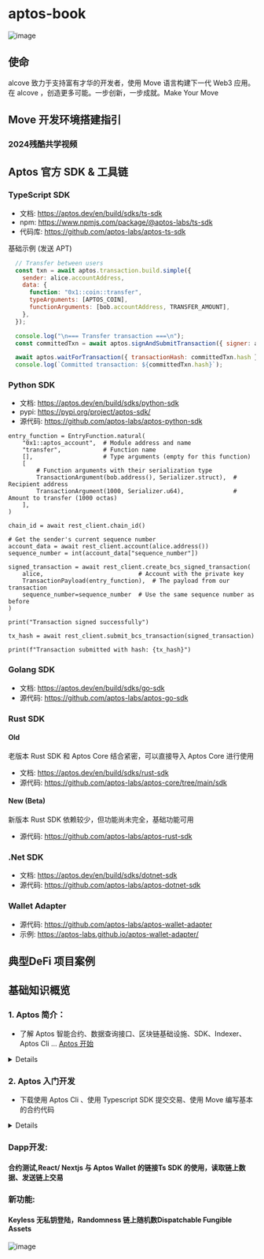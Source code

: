 # aptos-book
![image](https://github.com/user-attachments/assets/7ae2d2d8-9654-47fb-b431-2bd9e065dc17)


## 使命
alcove 致力于支持富有才华的开发者，使用 Move 语言构建下一代 Web3 应用。 在 alcove ，创造更多可能。一步创新，一步成就。Make Your Move


## Move 开发环境搭建指引

### 2024残酷共学视频


## Aptos 官方 SDK & 工具链

### TypeScript SDK 

- 文档: https://aptos.dev/en/build/sdks/ts-sdk
- npm: https://www.npmjs.com/package/@aptos-labs/ts-sdk
- 代码库: https://github.com/aptos-labs/aptos-ts-sdk

基础示例 (发送 APT)
```javascript
  // Transfer between users
  const txn = await aptos.transaction.build.simple({
    sender: alice.accountAddress,
    data: {
      function: "0x1::coin::transfer",
      typeArguments: [APTOS_COIN],
      functionArguments: [bob.accountAddress, TRANSFER_AMOUNT],
    },
  });

  console.log("\n=== Transfer transaction ===\n");
  const committedTxn = await aptos.signAndSubmitTransaction({ signer: alice, transaction: txn });

  await aptos.waitForTransaction({ transactionHash: committedTxn.hash });
  console.log(`Committed transaction: ${committedTxn.hash}`);
```

### Python SDK

- 文档: https://aptos.dev/en/build/sdks/python-sdk
- pypi: https://pypi.org/project/aptos-sdk/
- 源代码: https://github.com/aptos-labs/aptos-python-sdk

```
entry_function = EntryFunction.natural(
    "0x1::aptos_account",  # Module address and name
    "transfer",            # Function name
    [],                    # Type arguments (empty for this function)
    [
        # Function arguments with their serialization type
        TransactionArgument(bob.address(), Serializer.struct),  # Recipient address
        TransactionArgument(1000, Serializer.u64),              # Amount to transfer (1000 octas)
    ],
)

chain_id = await rest_client.chain_id()
 
# Get the sender's current sequence number
account_data = await rest_client.account(alice.address())
sequence_number = int(account_data["sequence_number"])

signed_transaction = await rest_client.create_bcs_signed_transaction(
    alice,                           # Account with the private key
    TransactionPayload(entry_function),  # The payload from our transaction
    sequence_number=sequence_number  # Use the same sequence number as before
)
 
print("Transaction signed successfully")

tx_hash = await rest_client.submit_bcs_transaction(signed_transaction)
 
print(f"Transaction submitted with hash: {tx_hash}")
```

### Golang SDK

- 文档: https://aptos.dev/en/build/sdks/go-sdk
- 源代码: https://github.com/aptos-labs/aptos-go-sdk

### Rust SDK 

#### Old

老版本 Rust SDK 和 Aptos Core 结合紧密，可以直接导入 Aptos Core 进行使用

- 文档: https://aptos.dev/en/build/sdks/rust-sdk
- 源代码: https://github.com/aptos-labs/aptos-core/tree/main/sdk

#### New (Beta)

新版本 Rust SDK 依赖较少，但功能尚未完全，基础功能可用

- 源代码: https://github.com/aptos-labs/aptos-rust-sdk

### .Net SDK

- 文档: https://aptos.dev/en/build/sdks/dotnet-sdk
- 源代码: https://github.com/aptos-labs/aptos-dotnet-sdk

### Wallet Adapter

- 源代码: https://github.com/aptos-labs/aptos-wallet-adapter
- 示例: https://aptos-labs.github.io/aptos-wallet-adapter/

## 典型DeFi 项目案例


## 基础知识概览

### 1. Aptos 简介：
- 了解 Aptos 智能合约、数据查询接口、区块链基础设施、SDK、Indexer、Aptos Cli ... 
    [ Aptos 开始 ](https://aptos.dev/en/build/get-started)
  
<details> 
    
- [智能合约](https://aptos.dev/en/build/smart-contracts)
- [从 以太坊 到 Aptos 知识表](https://aptos.dev/en/build/get-started/ethereum-cheatsheet)
- [从 Solana 到 Aptos 知识表](https://aptos.dev/en/build/get-started/solana-cheatsheet)
- [共识机制](https://aptos.dev/en/network/blockchain/validator-nodes#consensus) 
- [账户模型](https://aptos.dev/en/network/blockchain/accounts)
- [Gas 模型](https://aptos.dev/en/network/blockchain/gas-txn-fee)
- [资源模型](https://aptos.dev/en/network/blockchain/resources)
- [交易与状态模型](https://aptos.dev/en/network/blockchain/txns-states)
- [SDK 概览](https://aptos.dev/en/build/sdks)

</details>
   
### 2. Aptos 入门开发
- 下载使用 Aptos Cli 、使用 Typescript SDK 提交交易、使用 Move 编写基本的合约代码
<details>
        
- [使用 Aptos Cli 创建你的第一个 Move 包](https://aptos.dev/en/build/smart-contracts/create-package)
- [使用 Aptos Cli 编译你的第一个 Move 包](https://aptos.dev/en/build/smart-contracts/compiling)
- [使用 Aptos Cli 测试你的第一个 Move 包](https://aptos.dev/en/build/smart-contracts/book/unit-testing)
- [使用 Aptos Cli 发布你的第一个 Move 包](https://aptos.dev/en/build/smart-contracts/deployment)
- [学习 Aptos Move 的泛型](https://aptos.dev/en/build/smart-contracts/book/generics)
- [学习 Aptos Move 的 While、For 和 Loop 循环结构](https://aptos.dev/en/build/smart-contracts/book/loops)
- [学习 Aptos Move 的 Struct 和 Resources](https://aptos.dev/en/build/smart-contracts/book/structs-and-resources)
- [学习 Aptos Move 的 Enum ](https://aptos.dev/en/build/smart-contracts/book/enums)

</details>


### Dapp开发:

#### 合约测试,React/ Nextjs 与 Aptos Wallet 的链接Ts SDK 的使用，读取链上数据、发送链上交易

### 新功能:

#### Keyless 无私钥登陆，Randomness 链上随机数Dispatchable Fungible Assets

![image](https://github.com/user-attachments/assets/b39a69c7-4f03-42f3-a57d-05e572990c98)
